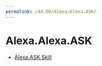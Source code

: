 ```yaml
---
permalink: /44.00/Alexa/Alexa.ASK/
---
```


# Alexa.Alexa.ASK



* [Alexa.ASK.Skill](Alexa.ASK.Skill.md)